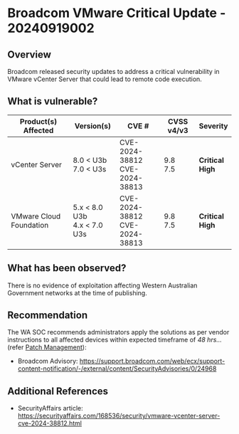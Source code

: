 # Broadcom VMware Critical Update - 20240919002

## Overview

Broadcom released security updates to address a critical vulnerability in VMware vCenter Server that could lead to remote code execution.

## What is vulnerable?

| Product(s) Affected | Version(s) | CVE # | CVSS v4/v3 | Severity |
|---------------------|------------|-------|------------|----------|
|vCenter Server       | 8.0 < U3b <br> 7.0 < U3s | CVE-2024-38812 <br> CVE-2024-38813 | 9.8 <br> 7.5 | **Critical** <br> **High**|
|VMware Cloud Foundation| 5.x < 8.0 U3b <br> 4.x < 7.0 U3s | CVE-2024-38812 <br> CVE-2024-38813 | 9.8 <br> 7.5 | **Critical** <br> **High** |

## What has been observed?

There is no evidence of exploitation affecting Western Australian Government networks at the time of publishing.

## Recommendation

The WA SOC recommends administrators apply the solutions as per vendor instructions to all affected devices within expected timeframe of *48 hrs...* (refer [Patch Management](../guidelines/patch-management.md)):

- Broadcom Advisory: <https://support.broadcom.com/web/ecx/support-content-notification/-/external/content/SecurityAdvisories/0/24968>

## Additional References

- SecurityAffairs article: <https://securityaffairs.com/168536/security/vmware-vcenter-server-cve-2024-38812.html>
